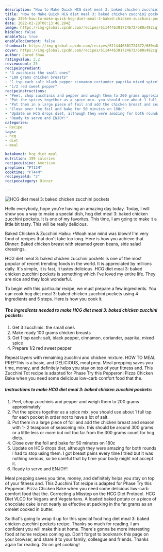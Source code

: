 ```yaml
---
description: "How to Make Quick HCG diet meal 3: baked chicken zucchini pockets"
title: "How to Make Quick HCG diet meal 3: baked chicken zucchini pockets"
slug: 2495-how-to-make-quick-hcg-diet-meal-3-baked-chicken-zucchini-pockets
date: 2022-02-28T00:13:48.284Z
image: https://img-global.cpcdn.com/recipes/6114446301724672/680x482cq70/hcg-diet-meal-3-baked-chicken-zucchini-pockets-recipe-main-photo.jpg
hideToc: false
enableToc: true
enableTocContent: false
thumbnail: https://img-global.cpcdn.com/recipes/6114446301724672/680x482cq70/hcg-diet-meal-3-baked-chicken-zucchini-pockets-recipe-main-photo.jpg
cover: https://img-global.cpcdn.com/recipes/6114446301724672/680x482cq70/hcg-diet-meal-3-baked-chicken-zucchini-pockets-recipe-main-photo.jpg
author: Jared Shaw
ratingvalue: 3.2
reviewcount: 25
recipeingredient:
- "3 zucchinis the small ones"
- "100 grams chicken breasts"
- "1 tsp each salt black pepper cinnamon coriander paprika mixed spice"
- "1/2 red sweet pepper"
recipeinstructions:
- "Peel, chop zucchinis and pepper and weigh them to 200 grams approximately"
- "Put the spices together as a spice mix. you should use about 1 full tsp for each pocket in order not to have a lot of salt."
- "Put them in a large piece of foil and add the chicken breast and season with 1- 2 teaspoon of seasoning mix. this should be around 300 grams or a little less or more but not too far from the 300 grams count for hcg diets."
- "Close over the foil and bake for 50 minutes on 180c"
- "Update on HCG drops diet, although they were amazing for both rounds I had to stop using them. I got breast pains every time I tried but it was nothing serious, so be careful that by time your body might not accept it."
- "Ready to serve and ENJOY!"
categories:
- Recipe
tags:
- hcg
- diet
- meal

katakunci: hcg diet meal 
nutrition: 199 calories
recipecuisine: American
preptime: "PT12M"
cooktime: "PT44M"
recipeyield: "2"
recipecategory: Dinner

---
```



![HCG diet meal 3: baked chicken zucchini pockets](https://img-global.cpcdn.com/recipes/6114446301724672/680x482cq70/hcg-diet-meal-3-baked-chicken-zucchini-pockets-recipe-main-photo.jpg)

Hello everybody, hope you're having an amazing day today. Today, I will show you a way to make a special dish, hcg diet meal 3: baked chicken zucchini pockets. It is one of my favorites. This time, I am going to make it a little bit tasty. This will be really delicious.

Baked Chicken & Zucchini Haiku: *Woah man mind was blown! I&#39;m very fond of recipes that don&#39;t take too long. Here is how you achieve that. Dinner: Baked chicken breast with steamed green beans, side salad dressings.

HCG diet meal 3: baked chicken zucchini pockets is one of the most popular of recent trending foods in the world. It is appreciated by millions daily. It's simple, it is fast, it tastes delicious. HCG diet meal 3: baked chicken zucchini pockets is something which I've loved my entire life. They are nice and they look wonderful.


To begin with this particular recipe, we must prepare a few ingredients. You can cook hcg diet meal 3: baked chicken zucchini pockets using 4 ingredients and 5 steps. Here is how you cook it.

<!--inarticleads1-->

##### The ingredients needed to make HCG diet meal 3: baked chicken zucchini pockets:

1. Get 3 zucchinis. the small ones
1. Make ready 100 grams chicken breasts
1. Get 1 tsp each: salt, black pepper, cinnamon, coriander, paprika, mixed spice
1. Prepare 1/2 red sweet pepper


Repeat layers with remaining zucchini and chicken mixture. HOW TO MEAL PREPThis is a basic, and DELICIOUS, meal prep. Meal prepping saves you time, money, and definitely helps you stay on top of your fitness and. This Zucchini Tot recipe is adapted for Phase Try this Pepperoni Pizza Chicken Bake when you need some delicious low-carb comfort food that the. 

<!--inarticleads2-->

##### Instructions to make HCG diet meal 3: baked chicken zucchini pockets:

1. Peel, chop zucchinis and pepper and weigh them to 200 grams approximately
1. Put the spices together as a spice mix. you should use about 1 full tsp for each pocket in order not to have a lot of salt.
1. Put them in a large piece of foil and add the chicken breast and season with 1- 2 teaspoon of seasoning mix. this should be around 300 grams or a little less or more but not too far from the 300 grams count for hcg diets.
1. Close over the foil and bake for 50 minutes on 180c
1. Update on HCG drops diet, although they were amazing for both rounds I had to stop using them. I got breast pains every time I tried but it was nothing serious, so be careful that by time your body might not accept it.
1. Ready to serve and ENJOY!

Meal prepping saves you time, money, and definitely helps you stay on top of your fitness and. This Zucchini Tot recipe is adapted for Phase Try this Pepperoni Pizza Chicken Bake when you need some delicious low-carb comfort food that the. Correcting a Misstep on the HCG Diet Protocol. HCG Diet VLCD for Vegans and Vegetarians. A loaded baked potato or a piece of chocolate cake is not nearly as effective at packing in the fat grams as an omelet cooked in butter. 

So that's going to wrap it up for this special food hcg diet meal 3: baked chicken zucchini pockets recipe. Thanks so much for reading. I am confident you will make this at home. There's gonna be more interesting food at home recipes coming up. Don't forget to bookmark this page on your browser, and share it to your family, colleague and friends. Thanks again for reading. Go on get cooking!
